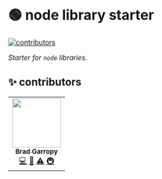 # 🟢 node library starter

[![contributors][contributors-badge]][contributors]

_Starter for `node` libraries._

## ✨ contributors

<!-- ALL-CONTRIBUTORS-LIST:START - Do not remove or modify this section -->
<!-- prettier-ignore-start -->
<!-- markdownlint-disable -->
<table>
  <tr>
    <td align="center"><a href="https://bradgarropy.com"><img src="https://avatars.githubusercontent.com/u/11336745?v=4?s=100" width="100px;" alt=""/><br /><sub><b>Brad Garropy</b></sub></a><br /><a href="https://github.com/bradgarropy/node-library-starter/commits?author=bradgarropy" title="Code">💻</a> <a href="https://github.com/bradgarropy/node-library-starter/commits?author=bradgarropy" title="Documentation">📖</a> <a href="https://github.com/bradgarropy/node-library-starter/commits?author=bradgarropy" title="Tests">⚠️</a> <a href="#infra-bradgarropy" title="Infrastructure (Hosting, Build-Tools, etc)">🚇</a></td>
  </tr>
</table>

<!-- markdownlint-restore -->
<!-- prettier-ignore-end -->

<!-- ALL-CONTRIBUTORS-LIST:END -->

[contributors]: #-contributors
[contributors-badge]: https://img.shields.io/github/all-contributors/bradgarropy/node-library-starter?style=flat-square
